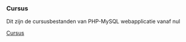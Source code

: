 ### Cursus

Dit zijn de cursusbestanden van PHP-MySQL webapplicatie vanaf nul

[Cursus](https://maken.wikiwijs.nl/192641/PHP_MySQL_webapplicatie_vanaf_null)